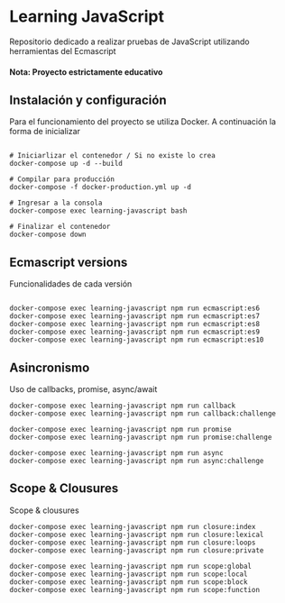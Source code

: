 # Learning JavaScript

Repositorio dedicado a realizar pruebas de JavaScript utilizando herramientas del Ecmascript

#### Nota: Proyecto estrictamente educativo

## Instalación y configuración

Para el funcionamiento del proyecto se utiliza Docker. A continuación la forma de inicializar

```

# Iniciarlizar el contenedor / Si no existe lo crea
docker-compose up -d --build

# Compilar para producción
docker-compose -f docker-production.yml up -d

# Ingresar a la consola
docker-compose exec learning-javascript bash

# Finalizar el contenedor
docker-compose down

```

## Ecmascript versions

Funcionalidades de cada versión

```

docker-compose exec learning-javascript npm run ecmascript:es6
docker-compose exec learning-javascript npm run ecmascript:es7
docker-compose exec learning-javascript npm run ecmascript:es8
docker-compose exec learning-javascript npm run ecmascript:es9
docker-compose exec learning-javascript npm run ecmascript:es10

```

## Asincronismo

Uso de callbacks, promise, async/await

```
docker-compose exec learning-javascript npm run callback
docker-compose exec learning-javascript npm run callback:challenge

docker-compose exec learning-javascript npm run promise
docker-compose exec learning-javascript npm run promise:challenge

docker-compose exec learning-javascript npm run async
docker-compose exec learning-javascript npm run async:challenge

```

## Scope & Clousures

Scope & clousures

```
docker-compose exec learning-javascript npm run closure:index
docker-compose exec learning-javascript npm run closure:lexical
docker-compose exec learning-javascript npm run closure:loops
docker-compose exec learning-javascript npm run closure:private

docker-compose exec learning-javascript npm run scope:global
docker-compose exec learning-javascript npm run scope:local
docker-compose exec learning-javascript npm run scope:block
docker-compose exec learning-javascript npm run scope:function

```
